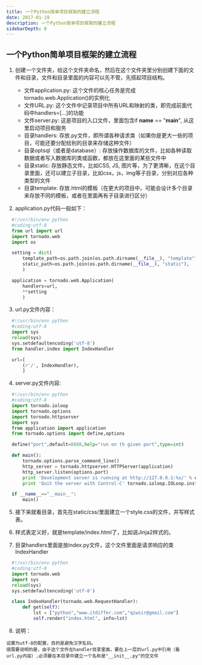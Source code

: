 ```yaml
---
title: 一个Python简单项目框架的建立流程
date: 2017-01-19
description: 一个Python简单项目框架的建立流程
sidebarDepth: 0
---
```


## 一个Python简单项目框架的建立流程

1. 创建一个文件夹，给这个文件夹命名，然后在这个文件夹里分别创建下面的文件和目录，文件和目录里面的内容可以先不管，先搭起项目结构。<br>
   - 文件application.py: 这个文件的核心任务是完成tornado.web.Application()的实例化
   - 文件URL.py: 这个文件中记录项目中所有URL和映射的类，即完成前面代码中handlers=[...]的功能
   - 文件server.py: 这是项目的入口文件，里面包含if __name__ == "__main__", 从这里启动项目和服务
   - 目录handlers: 存放.py文件，即所谓各种请求类（如果你是更大一些的项目，可能还要分配给别的目录来存储这种文件）
   - 目录optsql（或者是database）: 存放操作数据库的文件，比如各种读取数据或者写入数据库的类或函数，都放在这里面的某些文件中
   - 目录static: 存放静态文件，比如CSS, JS, 图片等，为了更清晰，在这个目录里面，还可以建立子目录，比如css，js，img等子目录，分别对应各种类型的文件
   - 目录template: 存放.html的模板（在更大的项目中，可能会设计多个目录来存放不同的模板，或者在里面再有子目录进行区分）<br>

2. application.py代码一般如下：
```python
  #!/usr/bin/env python
  #coding:utf-8
  from url import url
  import tornado.web
  import os

  setting = dict(
      template_path=os.path.join(os.path.dirname(__file__), "template"),
      static_path=os.path.join(os.path.dirname(__file__), "static"),
      )

  application = tornado.web.Application(
      handlers=url,
      **setting
      )
```

3. url.py文件内容：
```python
  #!/usr/bin/env python
  #coding:utf-8
  import sys
  reload(sys)
  sys.setdefaultencoding('utf-8')
  from handler.index import IndexHandler

  url=[
      (r'/', IndexHandler),
      ]
```

4. server.py文件内容:
```python
  #!/usr/bin/env python
  #coding:utf-8
  import tornado.ioloop
  import tornado.options
  import tornado.httpserver
  import sys
  from application import application
  from tornado.options import define,options

  define("port",default=8888,help="run on th given port",type=int)

  def main():
      tornado.options.parse_command_line()
      http_server = tornado.httpserver.HTTPServer(application)
      http_server.listen(options.port)
      print 'Development server is running at http://127.0.0.1:%s/' % options.port
      print 'Quit the server with Control-C' tornado.ioloop.IOLoop.instance().start()

  if __name__=="__main__":
      main()
```

5. 接下来就看目录，首先在static/css/里面建立一个style.css的文件，并写样式表。

6. 样式表定义好，就是template/index.html了，比如说Jinja2样式的。

7. 目录handlers里面是放index.py文件，这个文件里面是请求响应的类IndexHandler
```python
  #!/usr/bin/env python
  #coding:utf-8
  import tornado.web
  import sys
  reload(sys)
  sys.setdefaultencoding('utf-8')

  class IndexHandler(tornado.web.RequestHandler):
      def get(self):
          lst = ["python","www.itdiffer.com","qiwsir@gmail.com"]
          self.render("index.html", info=lst)
```

8. 说明：
``` text
设置为utf-8的配置，目的是避免汉字乱码。
很需要说明的是，由于这个文件在handler目录里面，要在上一层的url.py中引用（看url.py内容）,必须要在本目录中建立一个名称是"__init__.py"的空文件
```
